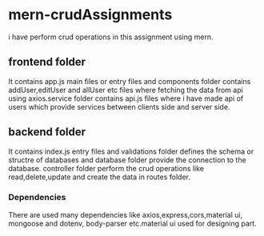 # mern-crudAssignments
i have perform crud operations in this assignment using mern.

## frontend folder
It contains app.js main files or entry files and components folder contains addUser,editUser and allUser etc files where fetching the data from api using
axios.service folder contains api.js files where i have made api of users which provide services between clients side and server side.

## backend folder
It contains index.js entry files and validations folder defines the schema or structre of databases and database folder provide the connection to the database.
controller folder perform the crud operations like read,delete,update and create the data in routes folder.

### Dependencies
There are used many dependencies like axios,express,cors,material ui, mongoose and dotenv, body-parser etc.material ui used for designing part.
